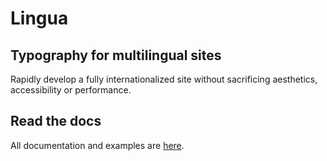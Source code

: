 # Lingua

## Typography for multilingual sites

Rapidly develop a fully internationalized site without sacrificing aesthetics, accessibility or performance.

## Read the docs

All documentation and examples are [here](https://lingua-type.netlify.app/).
